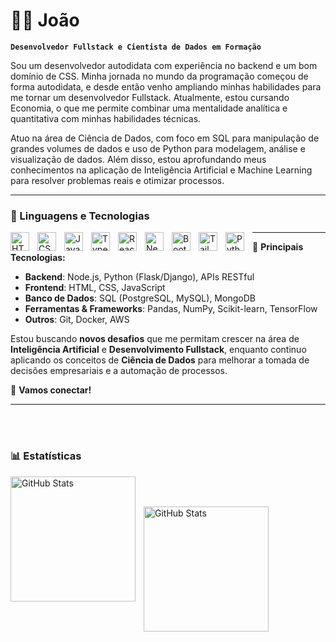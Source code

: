 # 👨‍💻 João

**`Desenvolvedor Fullstack e Cientista de Dados em Formação`**

Sou um desenvolvedor autodidata com experiência no backend e um bom domínio de CSS. Minha jornada no mundo da programação começou de forma autodidata, e desde então venho ampliando minhas habilidades para me tornar um desenvolvedor Fullstack. Atualmente, estou cursando Economia, o que me permite combinar uma mentalidade analítica e quantitativa com minhas habilidades técnicas.

Atuo na área de Ciência de Dados, com foco em SQL para manipulação de grandes volumes de dados e uso de Python para modelagem, análise e visualização de dados. Além disso, estou aprofundando meus conhecimentos na aplicação de Inteligência Artificial e Machine Learning para resolver problemas reais e otimizar processos.

---

### 🤖 Linguagens e Tecnologias

<img 
    align="left" 
    alt="HTML"
    title="HTML" 
    width="30px" 
    style="padding-right: 10px;" 
    src="https://cdn.jsdelivr.net/gh/devicons/devicon@latest/icons/html5/html5-original.svg" 
/>
<img 
    align="left" 
    alt="CSS" 
    title="CSS"
    width="30px" 
    style="padding-right: 10px;" 
    src="https://cdn.jsdelivr.net/gh/devicons/devicon@latest/icons/css3/css3-original.svg" 
/>
<img 
    align="left" 
    alt="JavaScript" 
    title="JavaScript"
    width="30px" 
    style="padding-right: 10px;" 
    src="https://cdn.jsdelivr.net/gh/devicons/devicon@latest/icons/javascript/javascript-original.svg" 
/>
<img 
    align="left" 
    alt="TypeScript"
    title="TypeScript" 
    width="30px" 
    style="padding-right: 10px;" 
    src="https://cdn.jsdelivr.net/gh/devicons/devicon@latest/icons/typescript/typescript-original.svg" 
/>
<img 
    align="left" 
    alt="React"
    title="React" 
    width="30px" 
    style="padding-right: 10px;" 
    src="https://cdn.jsdelivr.net/gh/devicons/devicon@latest/icons/react/react-original.svg" 
/>
<img 
    align="left" 
    alt="Next.js" 
    title="Next.js"
    width="30px" 
    style="padding-right: 10px;" 
    src="https://cdn.jsdelivr.net/gh/devicons/devicon@latest/icons/nextjs/nextjs-original.svg" 
/>
<img 
    align="left" 
    alt="Bootstrap"
    title="Bootstrap" 
    width="30px" 
    style="padding-right: 10px;" 
    src="https://cdn.jsdelivr.net/gh/devicons/devicon@latest/icons/bootstrap/bootstrap-original.svg" 
/>
<img 
    align="left" 
    alt="Tailwind" 
    title="Tailwind"
    width="30px" 
    style="padding-right: 10px;" 
    src="https://cdn.jsdelivr.net/gh/devicons/devicon@latest/icons/tailwindcss/tailwindcss-original.svg" 
/>
<img 
    align="left" 
    alt="Python" 
    title="Python"
    width="30px" 
    style="padding-right: 10px;" 
    src="https://cdn.jsdelivr.net/gh/devicons/devicon@latest/icons/python/python-original.svg" 
/>


---

🔧 **Principais Tecnologias:**
- **Backend**: Node.js, Python (Flask/Django), APIs RESTful
- **Frontend**: HTML, CSS, JavaScript
- **Banco de Dados**: SQL (PostgreSQL, MySQL), MongoDB
- **Ferramentas & Frameworks**: Pandas, NumPy, Scikit-learn, TensorFlow
- **Outros**: Git, Docker, AWS

Estou buscando **novos desafios** que me permitam crescer na área de **Inteligência Artificial** e **Desenvolvimento Fullstack**, enquanto continuo aplicando os conceitos de **Ciência de Dados** para melhorar a tomada de decisões empresariais e a automação de processos.

🚀 **Vamos conectar!**


---

<br/>
<br/>

### 📊 Estatísticas

<p>
  <img 
    align="left" 
    alt="GitHub Stats" 
    height="200" 
    style="padding-right: 10px;" 
    src="https://github-readme-stats.vercel.app/api?username=JoaoVicfre&show_icons=true&theme=tokyonight&include_all_commits=true&locale=pt-br" 
  />

<br/>
<br/>

<img 
      align="left" 
      alt="GitHub Stats" 
      height="200" 
      src="https://github-readme-stats.vercel.app/api/top-langs/?username=JoaoVicfre&theme=tokyonight&layout=compact&custom_title=Tecnologias&langs_count=9" 
  />

</p>
